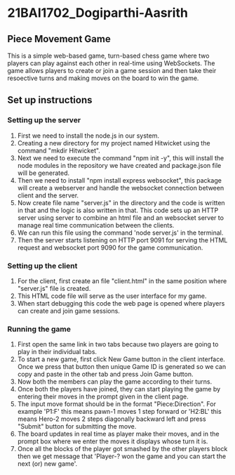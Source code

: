 # 21BAI1702_Dogiparthi-Aasrith

## Piece Movement Game
This is a simple web-based game, turn-based chess game where two players can play against each other in real-time using WebSockets. The game allows players to create or join a game session and then take their resoective turns and making moves on the board to win the game.

## Set up instructions

### Setting up the server
1. First we need to install the node.js in our system.
2. Creating a new directory for my project named Hitwicket using the command "mkdir Hitwicket".
3. Next we need to execute the command "npm init -y", this will install the node modules in the repository we have created and package.json file will be generated.
4. Then we need to install "npm install express websocket", this package will create a webserver and handle the websocket connection between client and the server.
5. Now create file name "server.js" in the directory and the code is written in that and the logic is also written in that. This code sets up an HTTP server using server to combine an html file and an websocket server to manage real time communication between the clients.
6. We can run this file using the command 'node server.js' in the terminal.
7. Then the server starts listening on HTTP port 9091 for serving the HTML request and websocket port 9090 for the game communication.

### Setting up the client
1. For the client, first create an file "client.html" in the same position where "server.js" file is created.
2. This HTML code file will serve as the user interface for my game.
3. When start debugging this code the web page is opened where players can create and join game sessions.

### Running the game
1. First open the same link in two tabs because two players are going to play in their individual tabs.
2. To start a new game, first click New Game button in the client interface. Once we press that button then unique Game ID is generated so we can copy and paste in the other tab and press Join Game button.
3. Now both the members can play the game according to their turns.
4. Once both the players have joined, they can start playing the game by entering their moves in the prompt given in the client page.
5. The input move format should be in the format "Piece:Direction". For example 'P1:F' this means pawn-1 moves 1 step forward or 'H2:BL' this means Hero-2 moves 2 steps diagonally backward left and press "Submit" button for submitting the move.
6. The board updates in real time as player make their moves, and in the prompt box where we enter the moves  it displays whose turn it is.
7. Once all the blocks of the player got smashed by the other players block then we get message that 'Player-? won the game and you can start the next (or) new game'.
